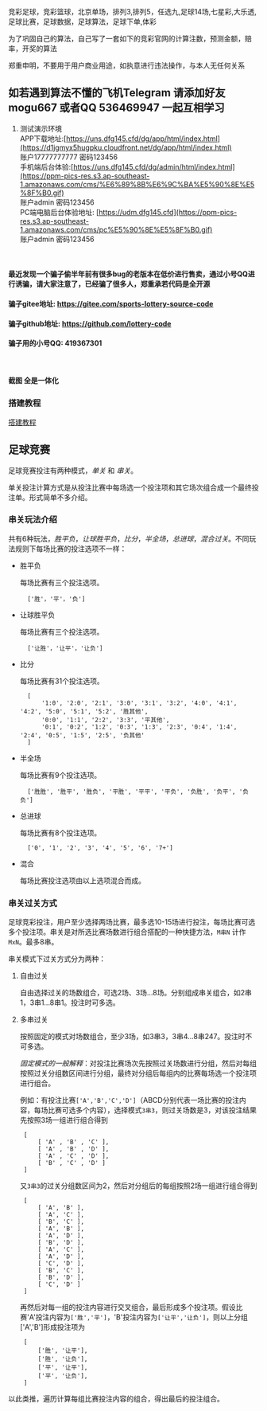 竞彩足球，竞彩篮球，北京单场，排列3,排列5，任选九,足球14场,七星彩,大乐透,足球比赛，足球数据，足球算法，足球下单,体彩

为了巩固自己的算法，自己写了一套如下的竞彩官网的计算注数，预测金额，赔率，开奖的算法

郑重申明，不要用于用户商业用途，如执意进行违法操作，与本人无任何关系
## 如若遇到算法不懂的飞机Telegram 请添加好友 mogu667 或者QQ 536469947 一起互相学习

1.  测试演示环境  <br>
APP下载地址:[https://uns.dfg145.cfd/dg/app/html/index.html](https://d1jgmyx5hugpku.cloudfront.net/dg/app/html/index.html)<br>
账户17777777777 密码123456 <br>
手机端后台体验:[https://uns.dfg145.cfd/dg/admin/html/index.html](https://ppm-pics-res.s3.ap-southeast-1.amazonaws.com/cms/%E6%89%8B%E6%9C%BA%E5%90%8E%E5%8F%B0.gif)<br>
账户admin 密码123456 <br>
PC端电脑后台体验地址: [https://udm.dfg145.cfd](https://ppm-pics-res.s3.ap-southeast-1.amazonaws.com/cms/pc%E5%90%8E%E5%8F%B0.gif)<br>
账户admin 密码123456 <br>
<br>


#### 最近发现一个骗子偷半年前有很多bug的老版本在低价进行售卖，通过小号QQ进行诱骗，请大家注意了，已经骗了很多人，郑重承若代码是全开源
#### 骗子gitee地址:  https://gitee.com/sports-lottery-source-code
#### 骗子github地址: https://github.com/lottery-code
#### 骗子用的小号QQ: 419367301

<br>

#### 截图   全是一体化


### 搭建教程
[搭建教程](https://youtu.be/7BIIAtqUiUI)


## 足球竞赛
足球竞赛投注有两种模式，*单关* 和 *串关*。

单关投注计算方式是从投注比赛中每场选一个投注项和其它场次组合成一个最终投注单。形式简单不多介绍。

### 串关玩法介绍
共有6种玩法，*胜平负*，*让球胜平负*，*比分*，*半全场*，*总进球*，*混合过关*。不同玩法规则下每场比赛的投注选项不一样：
+ 胜平负

    每场比赛有三个投注选项。

        ['胜'，'平'，'负']
+ 让球胜平负

    每场比赛有三个投注选项。

        ['让胜'，'让平'，'让负']
+ 比分

    每场比赛有31个投注选项。
    
        [
            '1:0', '2:0', '2:1', '3:0', '3:1', '3:2', '4:0', '4:1', '4:2', '5:0', '5:1', '5:2', '胜其他',
            '0:0', '1:1', '2:2', '3:3', '平其他',
            '0:1', '0:2', '1:2', '0:3', '1:3', '2:3', '0:4', '1:4', '2:4', '0:5', '1:5', '2:5', '负其他'
        ]
+ 半全场

    每场比赛有9个投注选项。

        ['胜胜', '胜平', '胜负', '平胜', '平平', '平负', '负胜', '负平', '负负']
+ 总进球

    每场比赛有8个投注选项。

        ['0', '1', '2', '3', '4', '5', '6', '7+']
+ 混合

    每场比赛投注选项由以上选项混合而成。

### 串关过关方式
足球竞彩投注，用户至少选择两场比赛，最多选10-15场进行投注，每场比赛可选多个投注项。串关是对所选比赛场数进行组合搭配的一种快捷方法，`M串N` 计作 `MxN`。最多8串。

串关模式下过关方式分为两种：
1. 自由过关

    自由选择过关的场数组合，可选2场、3场...8场。分别组成串关组合，如2串1，3串1...8串1。投注时可多选。
2. 多串过关

    按照固定的模式对场数组合，至少3场，如3串3，3串4...8串247。投注时不可多选。
    
    *固定模式的一般解释*：对投注比赛场次先按照过关场数进行分组，然后对每组按照过关分组数区间进行分组，最终对分组后每组内的比赛每场选一个投注项进行组合。
    
    例如：有投注比赛`['A','B','C','D']`（ABCD分别代表一场比赛的投注内容，每场比赛可选多个内容），选择模式`3串3`，则过关场数是3，对该投注结果先按照3场一组进行组合得到
        
        [ 
            [ 'A' , 'B' , 'C' ],
            [ 'A' , 'B' , 'D' ],
            [ 'A' , 'C' , 'D' ],
            [ 'B' , 'C' , 'D' ]
        ]
    又`3串3`的过关分组数区间为2，然后对分组后的每组按照2场一组进行组合得到

        [ 
            [ 'A', 'B' ],
            [ 'A', 'C' ],
            [ 'B', 'C' ],
            [ 'A', 'B' ],
            [ 'A', 'D' ],
            [ 'B', 'D' ],
            [ 'A', 'C' ],
            [ 'A', 'D' ],
            [ 'C', 'D' ],
            [ 'B', 'C' ],
            [ 'B', 'D' ],
            [ 'C', 'D' ] 
        ] 
    再然后对每一组的投注内容进行交叉组合，最后形成多个投注项。假设比赛'A'投注内容为`['胜','平']`，'B'投注内容为`['让平','让负']`，则以上分组['A','B']形成投注项为
    
        [
            ['胜', '让平'],
            ['胜', '让负'],
            ['平', '让平'],
            ['平', '让负'],
        ]
以此类推，遍历计算每组比赛投注内容的组合，得出最后的投注组合。

